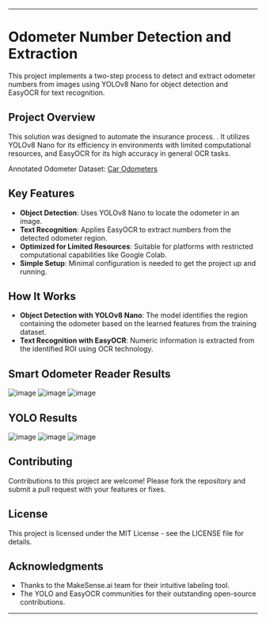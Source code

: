 
---

# Odometer Number Detection and Extraction

This project implements a two-step process to detect and extract odometer numbers from images using YOLOv8 Nano for object detection and EasyOCR for text recognition. 
## Project Overview

This solution was designed to automate the insurance process.
. It utilizes YOLOv8 Nano for its efficiency in environments with limited computational resources, and EasyOCR for its high accuracy in general OCR tasks.

Annotated Odometer Dataset: [Car Odometers](https://drive.google.com/drive/folders/1GH88J6Jf7KsAvqnwlPEjvGVHpedEmWFA?usp=sharing) 

## Key Features

- **Object Detection**: Uses YOLOv8 Nano to locate the odometer in an image.
- **Text Recognition**: Applies EasyOCR to extract numbers from the detected odometer region.
- **Optimized for Limited Resources**: Suitable for platforms with restricted computational capabilities like Google Colab.
- **Simple Setup**: Minimal configuration is needed to get the project up and running.


## How It Works

- **Object Detection with YOLOv8 Nano**: The model identifies the region containing the odometer based on the learned features from the training dataset.
- **Text Recognition with EasyOCR**: Numeric information is extracted from the identified ROI using OCR technology.

## Smart Odometer Reader Results
![image](https://github.com/PouriaAzadehR/Smart-Odometer-Reader/assets/93463377/f21706c5-344f-4a29-94fd-4704fbd2f221)
![image](https://github.com/PouriaAzadehR/Smart-Odometer-Reader/assets/93463377/0704c2fa-e245-4afc-864b-691643b855c2)
![image](https://github.com/PouriaAzadehR/Smart-Odometer-Reader/assets/93463377/cfea80b3-b7f4-4190-92bf-23ccae2894dc)

## YOLO Results
![image](https://github.com/PouriaAzadehR/Smart-Odometer-Reader/assets/93463377/6ef79637-cdda-4ef3-8dc7-c8b9850ab70a)
![image](https://github.com/PouriaAzadehR/Smart-Odometer-Reader/assets/93463377/32449d57-178d-41d7-ac2c-8c5363899e28)
![image](https://github.com/PouriaAzadehR/Smart-Odometer-Reader/assets/93463377/14576d8a-5fab-4195-89d8-2c6de584adf8)




## Contributing

Contributions to this project are welcome! Please fork the repository and submit a pull request with your features or fixes.

## License

This project is licensed under the MIT License - see the LICENSE file for details.

## Acknowledgments

- Thanks to the MakeSense.ai team for their intuitive labeling tool.
- The YOLO and EasyOCR communities for their outstanding open-source contributions.

---

